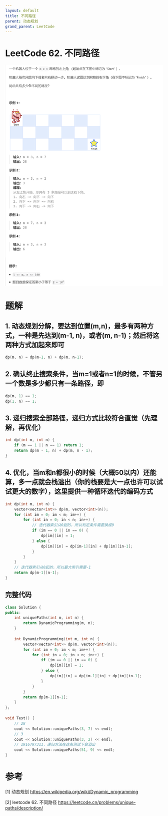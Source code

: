 ```yaml
---
layout: default
title: 不同路径
parent: 动态规划
grand_parent: LeetCode
---
```


# LeetCode 62. 不同路径
![](../../assets/images/code/dp01.png)

# 题解
## 1. 动态规划分解，要达到位置(m,n)，最多有两种方式，一种是先达到(m-1, n)，或者(m, n-1)；然后将这两种方式加起来即可
```cpp
dp(m, n) = dp(m-1, n) + dp(m, n-1);
```

## 2. 确认终止搜索条件，当m=1或者n=1的时候，不管另一个数是多少都只有一条路径，即
```cpp
dp(m, 1) == 1;
dp(1, n) == 1;
```

## 3. 递归搜索全部路径，递归方式比较符合直觉（先理解，再优化）
```cpp
int dp(int m, int n) {
    if (m == 1 || n == 1) return 1;
    return dp(m - 1, n) + dp(m, n - 1);
}
```

## 4. 优化，当m和n都很小的时候（大概50以内）还能算，多一点就会栈溢出（你的栈要是大一点也许可以试试更大的数字），这里提供一种循环迭代的编码方式
```cpp
int dp(int m, int n) {
    vector<vector<int>> dp(m, vector<int>(n));
    for (int im = 0; im < m; im++) {
        for (int in = 0; in < n; in++) {
            // 迭代器索引从0起的，所以判定条件需要换成0
            if (im == 0 || in == 0) {
                dp[im][in] = 1;
            } else {
                dp[im][in] = dp[im-1][in] + dp[im][in-1];
            }
        }
    }
    // 迭代器索引从0起的，所以最大索引需要-1
    return dp[m-1][n-1];
}
```

## 完整代码
```cpp
class Solution {
public:
    int uniquePaths(int m, int n) {
        return DynamicProgramming(m, n);
    }

    int DynamicProgramming(int m, int n) {
        vector<vector<int>> dp(m, vector<int>(n));
        for (int im = 0; im < m; im++) {
            for (int in = 0; in < n; in++) {
                if (im == 0 || in == 0) {
                    dp[im][in] = 1;
                } else {
                    dp[im][in] = dp[im-1][in] + dp[im][in-1];
                }
            }
        }
        return dp[m-1][n-1];
    }
};

void Test() {
    // 28
    cout << Solution::uniquePaths(3, 7) << endl;
    // 3
    cout << Solution::uniquePaths(3, 2) << endl;
    // 1916797311，递归方法在这条测试下会溢出
    cout << Solution::uniquePaths(51, 9) << endl;
}
```



# 参考
[1] 动态规划 https://en.wikipedia.org/wiki/Dynamic_programming

[2] leetcode 62. 不同路径 https://leetcode.cn/problems/unique-paths/description/

